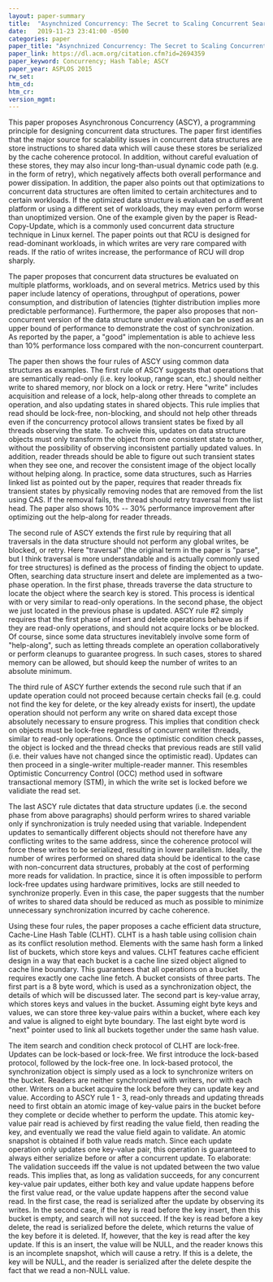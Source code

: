 ```yaml
---
layout: paper-summary
title:  "Asynchnized Concurrency: The Secret to Scaling Concurrent Search Data Structures"
date:   2019-11-23 23:41:00 -0500
categories: paper
paper_title: "Asynchnized Concurrency: The Secret to Scaling Concurrent Search Data Structures"
paper_link: https://dl.acm.org/citation.cfm?id=2694359
paper_keyword: Concurrency; Hash Table; ASCY
paper_year: ASPLOS 2015
rw_set:
htm_cd:
htm_cr:
version_mgmt:
---
```


This paper proposes Asynchronous Concurrency (ASCY), a programming principle for designing concurrent data structures.
The paper first identifies that the major source for scalability issues in concurrent data structures are store instructions
to shared data which will cause these stores be serialized by the cache coherence protocol. In addition, without careful
evaluation of these stores, they may also incur long-than-usual dynamic code path (e.g. in the form of retry), which 
negatively affects both overall performance and power dissipation. In addition, the paper also points out that optimizations
to concurrent data structures are often limited to certain architectures and to certain workloads. If the optimized
data structure is evaluated on a different platform or using a different set of workloads, they may even perform worse
than unoptimized version. One of the example given by the paper is Read-Copy-Update, which is a commonly used concurrent
data structure technique in Linux kernel. The paper points out that RCU is designed for read-dominant workloads, in which
writes are very rare compared with reads. If the ratio of writes increase, the performance of RCU will drop sharply.

The paper proposes that concurrent data structures be evaluated on multiple platforms, workloads, and on several
metrics. Metrics used by this paper include latency of operations, throughput of operations, power consumption, and 
distribution of latencies (tighter distribution implies more predictable performance). Furthermore, the paper also proposes
that non-concurrent version of the data structure under evaluation can be used as an upper bound of performance to
demonstrate the cost of synchronization. As reported by the paper, a "good" implementation is able to achieve less than
10% performance loss compared with the non-concurrent counterpart. 

The paper then shows the four rules of ASCY using common data structures as examples. The first rule of ASCY suggests that
operations that are semantically read-only (i.e. key lookup, range scan, etc.) should neither write to shared memory, nor
block on a lock or retry. Here "write" includes acquisition and release of a lock, help-along other threads to complete 
an operation, and also updating states in shared objects. This rule implies that read should be lock-free, non-blocking,
and should not help other threads even if the concurrency protocol allows transient states be fixed by all threads 
observing the state. To achveie this, updates on data structure objects must only transform the object from one consistent 
state to another, without the possibility of observing inconsistent partially updated values. In addition, reader threads
should be able to figure out such transient states when they see one, and recover the consistent image of the object locally
without helping along. In practice, some data structures, such as Harries linked list as pointed out by the paper, requires
that reader threads fix transient states by physically removing nodes that are removed from the list using CAS. If the removal
fails, the thread should retry traversal from the list head. The paper also shows 10% -- 30% performance improvement after 
optimizing out the help-along for reader threads. 

The second rule of ASCY extends the first rule by requiring that all traversals in the data structure should not perform
any global writes, be blocked, or retry. Here "traversal" (the original term in the paper is "parse", but I think traversal
is more understandable and is actually commonly used for tree structures) is defined as the process of finding the object
to update. Often, searching data structure insert and delete are implemented as a two-phase operation. In the first phase,
threads traverse the data structure to locate the object where the search key is stored. This process is identical with or 
very similar to read-only operations. In the second phase, the object we just located in the previous phase is updated. 
ASCY rule #2 simply requires that the first phase of insert and delete operations behave as if they are read-only operations,
and should not acquire locks or be blocked. Of course, since some data structures inevitablely involve some form of "help-along",
such as letting threads complete an operation collaboratively or perform cleanups to guarantee progress. In such cases,
stores to shared memory can be allowed, but should keep the number of writes to an absolute minimum.

The third rule of ASCY further extends the second rule such that if an update operation could not proceed because certain
checks fail (e.g. could not find the key for delete, or the key already exists for insert), the update operation should
not perform any write on shared data except those absolutely necessary to ensure progress. This implies that condition
check on objects must be lock-free regardless of concurrent writer threads, similar to read-only operations. Once the 
optimistic condition check passes, the object is locked and the thread checks that previous reads are still valid
(i.e. their values have not changed since the optimistic read). Updates can then proceed in a single-writer multiple-reader
manner. This resembles Optimistic Concurrency Control (OCC) method used in software transactional memory (STM),
in which the write set is locked before we validiate the read set.

The last ASCY rule dictates that data structure updates (i.e. the second phase from above paragraphs) should perform
wrires to shared variable only if synchronization is truly needed using that variable. Independent updates to semantically
different objects should not therefore have any conflicting writes to the same address, since the coherence protocol
will force these writes to be serialized, resulting in lower parallelism. Ideally, the number of wrires performed on
shared data should be identical to the case with non-concurrent data structures, probably at the cost of performing more 
reads for validation. In practice, since it is often impossible to perform lock-free updates using hardware primitives,
locks are still needed to synchronize properly. Even in this case, the paper suggests that the number of writes to
shared data should be reduced as much as possible to minimize unnecessary synchronization incurred by cache coherence. 

Using these four rules, the paper proposes a cache efficient data structure, Cache-Line Hash Table (CLHT). CLHT is a 
hash table using collision chain as its conflict resolution method. Elements with the same hash form a linked
list of buckets, which store keys and values. CLHT features cache efficient design in a way that each bucket is a 
cache line sized object aligned to cache line boundary. This guarantees that all operations on a bucket requires
exactly one cache line fetch. A bucket consists of three parts. The first part is a 8 byte word, which is used as 
a synchronization object, the details of which will be discussed later. The second part is key-value array, which
stores keys and values in the bucket. Assuming eight byte keys and values, we can store three key-value pairs within a 
bucket, where each key and value is aligned to eight byte boundary. The last eight byte word is "next" pointer used
to link all buckets together under the same hash value. 

The item search and condition check protocol of CLHT are lock-free. Updates can be lock-based or lock-free. We 
first introduce the lock-based protocol, followed by the lock-free one. In lock-based protocol, the synchronization
object is simply used as a lock to synchronize writers on the bucket. Readers are neither synchronized with writers, 
nor with each other. Writers on a bucket acquire the lock before they can update key and value. According to ASCY rule
1 - 3, read-only threads and updating threads need to first obtain an atomic image of key-value pairs in the bucket
before they complete or decide whether to perform the update. This atomic key-value pair read is achieved by first
reading the value field, then reading the key, and eventually we read the value field again to validate. An atomic 
snapshot is obtained if both value reads match. Since each update operation only updates one key-value pair, this operation
is guaranteed to always either serialize before or after a concurrent update. To elaborate: The validation succeeds iff
the value is not updated between the two value reads. This implies that, as long as validation succeeds, for any concurrent 
key-value pair updates, either both key and value update happens before the first value read, or the value update happens
after the second value read. In the first case, the read is serialized after the update by observing its writes. 
In the second case, if the key is read before the key insert, then this bucket is empty, and search will not succeed.
If the key is read before a key delete, the read is serialized before the delete, which returns the value of the key
before it is deleted. If, however, that the key is read after the key update. If this is an insert, the value will be
NULL, and the reader knows this is an incomplete snapshot, which will cause a retry. If this is a delete, the key will
be NULL, and the reader is serialized after the delete despite the fact that we read a non-NULL value.